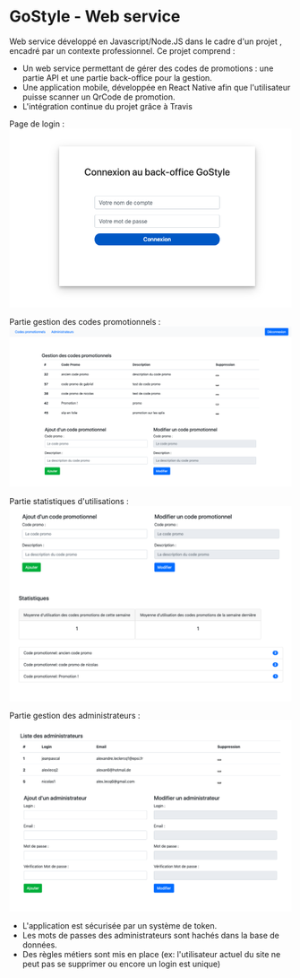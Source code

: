 # GoStyle - Web service

Web service développé en Javascript/Node.JS dans le cadre d'un projet , encadré par un contexte professionnel.
Ce projet comprend :
- Un web service permettant de gérer des codes de promotions : une partie API et une partie back-office pour la gestion.
- Une application mobile, développée en React Native afin que l'utilisateur puisse scanner un QrCode de promotion.
- L'intégration continue du projet grâce à Travis

Page de login : 
![login](https://github.com/ProjetGoStyle/GoStyleWebService/blob/master/img/login.png)

Partie gestion des codes promotionnels : 
![back](https://github.com/ProjetGoStyle/GoStyleWebService/blob/master/img/codepromo.png)

Partie statistiques d'utilisations : 
![back](https://github.com/ProjetGoStyle/GoStyleWebService/blob/master/img/statistiques.png)

Partie gestion des administrateurs : 
![back](https://github.com/ProjetGoStyle/GoStyleWebService/blob/master/img/admin.png)

- L'application est sécurisée par un système de token. 
- Les mots de passes des administrateurs sont hachés dans la base de données.
- Des règles métiers sont mis en place (ex: l'utilisateur actuel du site ne peut pas se supprimer ou encore un login est unique)
